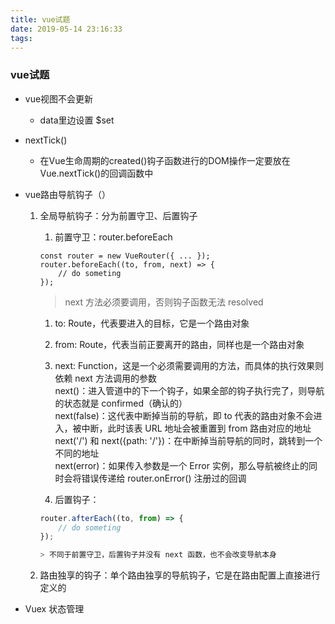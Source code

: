 ```yaml
---
title: vue试题
date: 2019-05-14 23:16:33
tags:
---
```


### vue试题

- vue视图不会更新
  - data里边设置 $set
- nextTick()
  - 在Vue生命周期的created()钩子函数进行的DOM操作一定要放在Vue.nextTick()的回调函数中
- vue路由导航钩子（）
  1. 全局导航钩子：分为前置守卫、后置钩子
     1. 前置守卫：router.beforeEach
     
       ``` JS
       const router = new VueRouter({ ... });
       router.beforeEach((to, from, next) => {
           // do someting
       });
       ```

       > next 方法必须要调用，否则钩子函数无法 resolved

       1. to: Route，代表要进入的目标，它是一个路由对象
       2. from: Route，代表当前正要离开的路由，同样也是一个路由对象
       3. next: Function，这是一个必须需要调用的方法，而具体的执行效果则依赖 next 方法调用的参数  
           next()：进入管道中的下一个钩子，如果全部的钩子执行完了，则导航的状态就是 confirmed（确认的）  
           next(false)：这代表中断掉当前的导航，即 to 代表的路由对象不会进入，被中断，此时该表 URL 地址会被重置到 from 路由对应的地址  
           next('/') 和 next({path: '/'})：在中断掉当前导航的同时，跳转到一个不同的地址  
           next(error)：如果传入参数是一个 Error 实例，那么导航被终止的同时会将错误传递给 router.onError() 注册过的回调

     2. 后置钩子：

       ``` js
       router.afterEach((to, from) => {
           // do someting
       });

       > 不同于前置守卫，后置钩子并没有 next 函数，也不会改变导航本身
        ```

    2. 路由独享的钩子：单个路由独享的导航钩子，它是在路由配置上直接进行定义的

- Vuex 状态管理